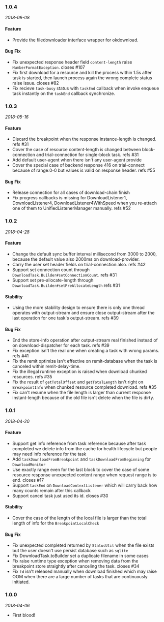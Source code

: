 ### 1.0.4

_2018-08-08_

#### Feature

- Provide the filedownloader interface wrapper for okdownload.

#### Bug Fix

- Fix unexpected response header field `content-length` raise `NumberFormatException`. closes #107
- Fix first download for a resource and kill the process within 1.5s after task is started, then launch process again the wrong complete status raise issue. closes #82
- Fix recieve `task-busy` status with `taskEnd` callback when invoke enqueue task instantly on the `taskEnd` callback synchronize.

### 1.0.3

_2018-05-16_

#### Feature

- Discard the breakpoint when the response instance-length is changed. refs #31
- Cover the case of resource content-length is changed between block-connection and trial-connection for single-block task. refs #31
- Add default user-agent when there isn't any user-agent provide
- Cover the special case of backend response 416 on trial-connect because of range:0-0 but values is valid on response header. refs #55

#### Bug Fix

- Release connection for all cases of download-chain finish
- Fix progress callbacks is missing for DownloadListener1, DownloadListener4, DownloadListener4WithSpeed when you re-attach one of them to UnifiedListenerManager manually. refs #52

### 1.0.2

_2018-04-28_

#### Feature

- Change the default sync buffer interval millisecond from 3000 to 2000, because the default value also 2000ms on download-provider.
- Carry the user set header fields on trial-connection also. refs #42
- Support set connection count through `DownloadTask.Builder#setConnectionCount`. refs #31
- Support set pre-allocate-length through `DownloadTask.Builder#setPreAllocateLength` refs #31

#### Stability

- Using the more stability design to ensure there is only one thread operates with output-stream and ensure close output-stream after the last operation for one task's output-stream. refs #39 

#### Bug Fix

- End the store-info operation after output-stream real finished instead of on download-dispatcher for each task. refs #39
- Fix exception isn't the real one when creating a task with wrong params. refs #41
- Fix the remit optimize isn't effective on remit-database when the task is canceled within remit-delay-time.
- Fix the illegal runtime exception is raised when download chunked resources. refs #35
- Fix the result of `getTotalOffset` and `getTotalLength` isn't right on `BreakpointInfo` when chunked resource completed download. refs #35
- Fix can't resume when the file length is larger than current response instant-length because of the old file isn't delete when the file is dirty.

### 1.0.1

_2018-04-20_

#### Feature

- Support get info reference from task reference because after task completed we delete info from the cache for health lifecycle but people may need info reference for the task
- Add `taskDownloadFromBreakpoint` and `taskDownloadFromBeginning` for `DownloadMonitor`
- Use exactly range even for the last block to cover the case of some resource response unexpected content range when request range is to end. closes #17
- Support `taskEnd` on `DownloadContextListener` which will carry back how many counts remain after this callback
- Support cancel task just used its id. closes #30

#### Stability

- Cover the case of the length of the local file is larger than the total length of info for the `BreakpointLocalCheck`

#### Bug Fix

- Fix unexpected completed returned by `StatusUtil` when the file exists but the user doesn't use persist database such as `sqlite`
- Fix DownloadTask.toBuilder set a duplicate filename in some cases
- Fix raise runtime type exception when removing data from the breakpoint store straightly after canceling the task. closes #34
- Fix `fd` isn't released manually when download finished which may raise OOM when there are a large number of tasks that are continuously initiated.

### 1.0.0

_2018-04-06_

- First blood!

